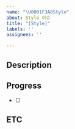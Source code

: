 ```yaml
---
name: "\U0001F3A8Style"
about: Style 이슈
title: "[Style]"
labels: ''
assignees: ''

---
```


## Description
>

## Progress
- [ ] 

## ETC
>
